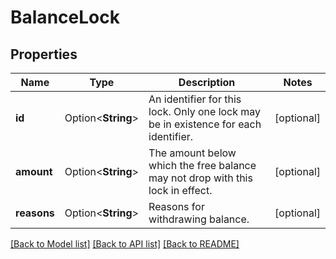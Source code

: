 # BalanceLock

## Properties

Name | Type | Description | Notes
------------ | ------------- | ------------- | -------------
**id** | Option<**String**> | An identifier for this lock. Only one lock may be in existence for each identifier. | [optional]
**amount** | Option<**String**> | The amount below which the free balance may not drop with this lock in effect. | [optional]
**reasons** | Option<**String**> | Reasons for withdrawing balance. | [optional]

[[Back to Model list]](../README.md#documentation-for-models) [[Back to API list]](../README.md#documentation-for-api-endpoints) [[Back to README]](../README.md)


